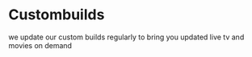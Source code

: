 # Custombuilds
we update our custom builds regularly to bring you updated live tv and movies on demand
